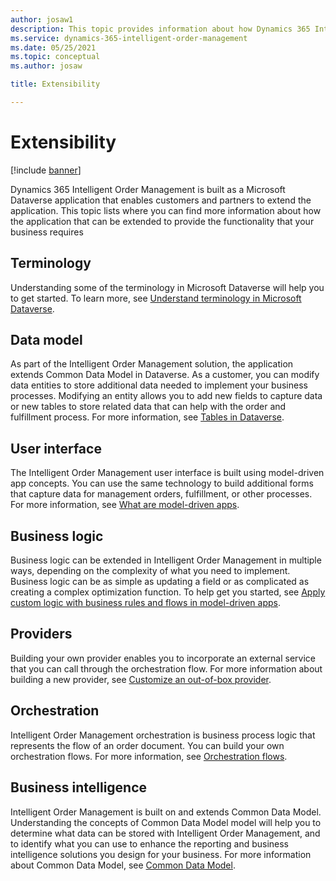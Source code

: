 ```yaml
---
author: josaw1
description: This topic provides information about how Dynamics 365 Intelligent Order Management can be extended.
ms.service: dynamics-365-intelligent-order-management
ms.date: 05/25/2021
ms.topic: conceptual
ms.author: josaw

title: Extensibility

---
```



# Extensibility

[!include [banner](includes/banner.md)]


Dynamics 365 Intelligent Order Management is built as a Microsoft Dataverse application that enables customers and partners to extend the application. This topic lists where you can find more information about how the application that can be extended to provide the functionality that your business requires 

## Terminology
Understanding some of the terminology in Microsoft Dataverse will help you to get started. To learn more, see [Understand terminology in Microsoft Dataverse](/powerapps/developer/data-platform/understand-terminology).

## Data model
As part of the Intelligent Order Management solution, the application extends Common Data Model in Dataverse. As a customer, you can modify data entities to store additional data needed to implement your business processes. Modifying an entity allows you to add new fields to capture data or new tables to store related data that can help with the order and fulfillment process. For more information, see [Tables in Dataverse](/powerapps/maker/data-platform/entity-overview).

## User interface
The Intelligent Order Management user interface is built using model-driven app concepts. You can use the same technology to build additional forms that capture data for management orders, fulfillment, or other processes. For more information, see [What are model-driven apps](/powerapps/maker/model-driven-apps/model-driven-app-overview). 

## Business logic
Business logic can be extended in Intelligent Order Management in multiple ways, depending on the complexity of what you need to implement. Business logic can be as simple as updating a field or as complicated as creating a complex optimization function. To help get you started, see 
[Apply custom logic with business rules and flows in model-driven apps](/powerapps/maker/model-driven-apps/guide-staff-through-common-tasks-processes). 

## Providers
Building your own provider enables you to incorporate an external service that you can call through the orchestration flow. For more information about building a new provider, see [Customize an out-of-box provider](customize-provider.md). 

## Orchestration
Intelligent Order Management orchestration is business process logic that represents the flow of an order document. You can build your own orchestration flows. For more information, see [Orchestration flows](orchestration-flows.md). 

## Business intelligence
Intelligent Order Management is built on and extends Common Data Model. Understanding the concepts of Common Data Model model will help you to determine what data can be stored with Intelligent Order Management, and to identify what you can use to enhance the reporting and business intelligence solutions you design for your business. For more information about Common Data Model, see [Common Data Model](/common-data-model). 
